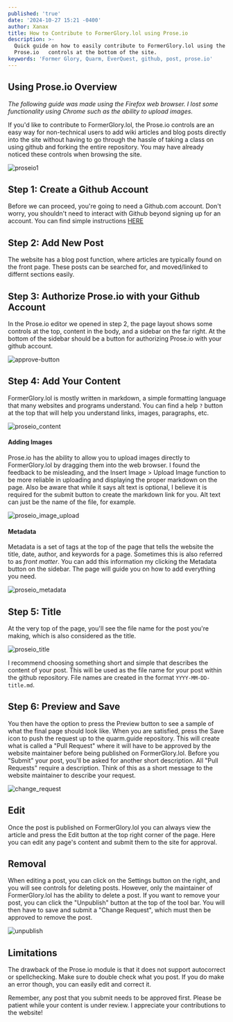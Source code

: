 ```yaml
---
published: 'true'
date: '2024-10-27 15:21 -0400'
author: Xanax
title: How to Contribute to FormerGlory.lol using Prose.io
description: >-
  Quick guide on how to easily contribute to FormerGlory.lol using the
  Prose.io   controls at the bottom of the site.
keywords: 'Former Glory, Quarm, EverQuest, github, post, prose.io'
---
```

## Using Prose.io Overview

_The following guide was made using the Firefox web browser. I lost some functionality using Chrome such as the ability to upload images._

If you'd like to contribute to FormerGlory.lol, the Prose.io controls are an easy way for non-technical users to add wiki articles and blog posts directly into the site without having to go through the hassle of taking a class on using github and forking the entire repository. You may have already noticed these controls when browsing the site. 

![proseio1]({{site.baseurl}}/assets//proseio1.jpg)

## Step 1: Create a Github Account

Before we can proceed, you're going to need a Github.com account. Don't worry, you shouldn't need to interact with Github beyond signing up for an account. You can find simple instructions [HERE](https://docs.github.com/en/get-started/start-your-journey/creating-an-account-on-github)

## Step 2: Add New Post

The website has a blog post function, where articles are typically found on the front page. These posts can be searched for, and moved/linked to differnt sections easily. 

## Step 3: Authorize Prose.io with your Github Account

In the Prose.io editor we opened in step 2, the page layout shows some controls at the top, content in the body, and a sidebar on the far right. At the bottom of the sidebar should be a button for authorizing Prose.io with your github account. 

![approve-button]({{site.baseurl}}/assets/img/approve_github1.jpg)

## Step 4: Add Your Content

FormerGlory.lol is mostly written in markdown, a simple formatting language that many websites and programs understand. You can find a help `?` button at the top that will help you understand links, images, paragraphs, etc. 

![proseio_content]({{site.baseurl}}/assets/img/proseio2.jpg)

#### Adding Images

Prose.io has the ability to allow you to upload images directly to FormerGlory.lol by dragging them into the web browser. I found the feedback to be misleading, and the Insert Image > Upload Image function to be more reliable in uploading and displaying the proper markdown on the page. Also be aware that while it says alt text is optional, I believe it is required for the submit button to create the markdown link for you. Alt text can just be the name of the file, for example.  

![proseio_image_upload]({{site.baseurl}}/assets/img/proseio_image.jpg)

#### Metadata

Metadata is a set of tags at the top of the page that tells the website the title, date, author, and keywords for a page. Sometimes this is also referred to as _front matter_. You can add this information my clicking the Metadata button on the sidebar. The page will guide you on how to add everything you need.

![proseio_metadata]({{site.baseurl}}/assets/img/proseio_metadata.jpg)

## Step 5: Title

At the very top of the page, you'll see the file name for the post you're making, which is also considered as the title. 

![proseio_title]({{site.baseurl}}/assets/img/proseio_title.jpg)

I recommend choosing something short and simple that describes the content of your post. This will be used as the file name for your post within the github repository. File names are created in the format `YYYY-MM-DD-title.md`.

## Step 6: Preview and Save

You then have the option to press the Preview button to see a sample of what the final page should look like. When you are satisfied, press the Save icon to push the request up to the quarm.guide repository. This will create what is called a "Pull Request" where it will have to be approved by the website maintainer before being published on FormerGlory.lol. Before you "Submit" your post, you'll be asked for another short description. All "Pull Requests" require a description. Think of this as a short message to the website maintainer to describe your request. 

![change_request]({{site.baseurl}}/assets/img/change_request.jpg)

## Edit

Once the post is published on FormerGlory.lol you can always view the article and press the Edit button at the top right corner of the page. Here you can edit any page's content and submit them to the site for approval.

## Removal

When editing a post, you can click on the Settings button on the right, and you will see controls for deleting posts. However, only the maintainer of FormerGlory.lol has the ability to delete a post. If you want to remove your post, you can click the "Unpublish" button at the top of the tool bar. You will then have to save and submit a "Change Request", which must then be approved to remove the post.

![unpublish]({{site.baseurl}}/assets/img/unpublish.jpg)

## Limitations

The drawback of the Prose.io module is that it does not support autocorrect or spellchecking. Make sure to double check what you post. If you do make an error though, you can easily edit and correct it.

Remember, any post that you submit needs to be approved first. Please be patient while your content is under review. I appreciate your contributions to the website!
